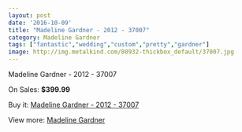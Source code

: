 ```yaml
---
layout: post
date: '2016-10-09'
title: "Madeline Gardner - 2012 - 37007"
category: Madeline Gardner
tags: ["fantastic","wedding","custom","pretty","gardner"]
image: http://img.metalkind.com/80932-thickbox_default/37007.jpg
---
```

Madeline Gardner - 2012 - 37007

On Sales: **$399.99**
<a href="https://www.metalkind.com/en/madeline-gardner/7346-37007.html"><amp-img layout="responsive" width="600" height="600" src="//img.metalkind.com/80932-thickbox_default/37007.jpg" alt="Madeline Gardner - 2012 - 37007 0" /></a>
<a href="https://www.metalkind.com/en/madeline-gardner/7346-37007.html"><amp-img layout="responsive" width="600" height="600" src="//img.metalkind.com/80933-thickbox_default/37007.jpg" alt="Madeline Gardner - 2012 - 37007 1" /></a>
<a href="https://www.metalkind.com/en/madeline-gardner/7346-37007.html"><amp-img layout="responsive" width="600" height="600" src="//img.metalkind.com/80934-thickbox_default/37007.jpg" alt="Madeline Gardner - 2012 - 37007 2" /></a>

Buy it: [Madeline Gardner - 2012 - 37007](https://www.metalkind.com/en/madeline-gardner/7346-37007.html "Madeline Gardner - 2012 - 37007")

View more: [Madeline Gardner](https://www.metalkind.com/en/79-madeline-gardner "Madeline Gardner")